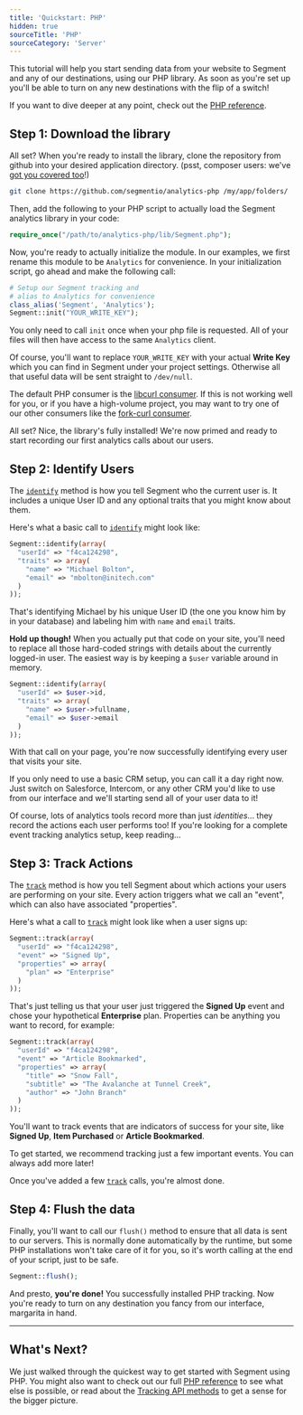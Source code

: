 ```yaml
---
title: 'Quickstart: PHP'
hidden: true
sourceTitle: 'PHP'
sourceCategory: 'Server'
---
```



This tutorial will help you start sending data from your website to Segment and any of our destinations, using our PHP library. As soon as you're set up you'll be able to turn on any new destinations with the flip of a switch!

If you want to dive deeper at any point, check out the [PHP reference](/docs/sources/server/php).


## Step 1: Download the library

All set? When you're ready to install the library, clone the repository from github into your desired application directory. (psst, composer users: we've [got you covered too](https://packagist.org/packages/segmentio/analytics-php)!)

```bash
git clone https://github.com/segmentio/analytics-php /my/app/folders/
```

Then, add the following to your PHP script to actually load the Segment analytics library in your code:

```php
require_once("/path/to/analytics-php/lib/Segment.php");
```

Now, you're ready to actually initialize the module. In our examples, we first rename this module to be `Analytics` for convenience. In your initialization script, go ahead and make the following call:

```php
# Setup our Segment tracking and
# alias to Analytics for convenience
class_alias('Segment', 'Analytics');
Segment::init("YOUR_WRITE_KEY");
```

You only need to call `init` once when your php file is requested. All of your files will then have access to the same `Analytics` client.

Of course, you'll want to replace `YOUR_WRITE_KEY` with your actual **Write Key** which you can find in Segment under your project settings. Otherwise all that useful data will be sent straight to `/dev/null`.

The default PHP consumer is the [libcurl consumer](/docs/sources/server/php/#lib-curl-consumer). If this is not working well for you, or if you have a high-volume project, you may want to try one of our other consumers like the [fork-curl consumer](/docs/sources/server/php/#fork-curl-consumer).

All set? Nice, the library's fully installed! We're now primed and ready to start recording our first analytics calls about our users.

## Step 2: Identify Users

The [`identify`](/docs/spec/identify) method is how you tell Segment who the current user is. It includes a unique User ID and any optional traits that you might know about them.

Here's what a basic call to [`identify`](/docs/spec/identify) might look like:

```php
Segment::identify(array(
  "userId" => "f4ca124298",
  "traits" => array(
    "name" => "Michael Bolton",
    "email" => "mbolton@initech.com"
  )
));
```

That's identifying Michael by his unique User ID (the one you know him by in your database) and labeling him with `name` and `email` traits.

**Hold up though!** When you actually put that code on your site, you'll need to replace all those hard-coded strings with details about the currently logged-in user. The easiest way is by keeping a `$user` variable around in memory.

```php
Segment::identify(array(
  "userId" => $user->id,
  "traits" => array(
    "name" => $user->fullname,
    "email" => $user->email
  )
));
```

With that call on your page, you're now successfully identifying every user that visits your site.

If you only need to use a basic CRM setup, you can call it a day right now. Just switch on Salesforce, Intercom, or any other CRM you'd like to use from our interface and we'll starting send all of your user data to it!

Of course, lots of analytics tools record more than just _identities_... they record the actions each user performs too! If you're looking for a complete event tracking analytics setup, keep reading...


## Step 3: Track Actions

The [`track`](/docs/spec/track) method is how you tell Segment about which actions your users are performing on your site. Every action triggers what we call an "event", which can also have associated "properties".

Here's what a call to [`track`](/docs/spec/track) might look like when a user signs up:

```php
Segment::track(array(
  "userId" => "f4ca124298",
  "event" => "Signed Up",
  "properties" => array(
    "plan" => "Enterprise"
  )
));
```

That's just telling us that your user just triggered the **Signed Up** event and chose your hypothetical **Enterprise** plan. Properties can be anything you want to record, for example:

```php
Segment::track(array(
  "userId" => "f4ca124298",
  "event" => "Article Bookmarked",
  "properties" => array(
    "title" => "Snow Fall",
    "subtitle" => "The Avalanche at Tunnel Creek",
    "author" => "John Branch"
  )
));
```

You'll want to track events that are indicators of success for your site, like **Signed Up**, **Item Purchased** or **Article Bookmarked**.

To get started, we recommend tracking just a few important events. You can always add more later!

Once you've added a few [`track`](/docs/spec/track) calls, you're almost done.


## Step 4: Flush the data

Finally, you'll want to call our `flush()` method to ensure that all data is sent to our servers. This is normally done automatically by the runtime, but some PHP installations won't take care of it for you, so it's worth calling at the end of your script, just to be safe.

```php
Segment::flush();
```

And presto, **you're done!** You successfully installed PHP tracking. Now you're ready to turn on any destination you fancy from our interface, margarita in hand.

---


## What's Next?

We just walked through the quickest way to get started with Segment using PHP. You might also want to check out our full [PHP reference](/docs/sources/server/php) to see what else is possible, or read about the [Tracking API methods](/docs/sources/server/http) to get a sense for the bigger picture.
